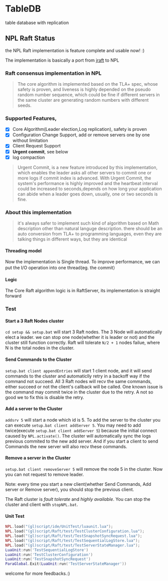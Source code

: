 # TableDB
table database with replication

## NPL Raft Status
the NPL Raft implementation is feature complete and usable now! :)

The implementation is basically a port from [jraft](https://github.com/datatechnology/jraft) to NPL

### Raft consensus implementation in NPL

> The core algorithm is implemented based on the TLA+ spec, whose safety is proven, and liveness is highly depended on the pseudo random number sequence, which could be fine if different servers in the same cluster are generating random numbers with different seeds.

### Supported Features,
- [x] Core Algorithm(Leader election,Log replication), safety is proven
- [x] Configuration Change Support, add or remove servers one by one without limitation
- [x] Client Request Support
- [x] **Urgent commit**, see below
- [x] log compaction 

> Urgent Commit, is a new feature introduced by this implementation, which enables the leader asks all other servers to commit one or more logs if commit index is advanced. With Urgent Commit, the system's performance is highly improved and the heartbeat interval could be increased to seconds,depends on how long your application can abide when a leader goes down, usually, one or two seconds is fine. 

### About this implementation
> it's always safer to implement such kind of algorithm based on Math description other than natural languge description.
> there should be an auto conversion from TLA+ to programming languages, even they are talking things in different ways, but they are identical

#### Threading model
  Now the implementation is Single thread. To improve performance, we can put the I/O operation into one thread(eg. the commit）
  
#### Logic
  The Core Raft algorithm logic is in RaftServer, its implementation is straight forward
  
### Test

#### Start a 3 Raft Nodes cluster
 `cd setup && setup.bat` will start 3 Raft nodes. The 3 Node will automatically elect a leader. we can stop one node(whether it is leader or not) and the cluster still function correctly. Raft will tolerate `N/2 + 1` nodes failue, where N is the total nodes in the cluster.

#### Send Commands to the Cluster
`setup.bat client appendEntries` will start 1 client node, and it will send commands to the cluster and automaticlly retry in a backoff way if the command not succeed. All 3 Raft nodes will recv the same commands, either succeed or not the client's callback will be called. One known issue is the command may commit twice in the cluster due to the retry. A not so good we to fix this is disable the retry.
 
#### Add a server to the Cluster
`addsrv 5` will start a node which id is 5. To add the server to the cluster you can execute `setup.bat client addServer 5`. You may need to add twice(execute `setup.bat client addServer 5`) because the initial connect caused by `NPL.activate()`. The cluster will automatically sync the logs previous commited to the new add server. And if you start a client to send Commands the new server will also recv these commands.

#### Remove a server in the Cluster
`setup.bat client removeServer 5` will remove the node 5 in the cluster. Now you can not request to remove leader.

Note: every time you start a new client(whether Send Commands, Add server or Remove server), you should stop the previous client.

The Raft cluster is *fault tolerate* and *highly available*. You can stop the cluster and client with `stopNPL.bat`.

#### Unit Test

```lua
NPL.load("(gl)script/ide/UnitTest/luaunit.lua");
NPL.load("(gl)script/Raft/test/TestClusterConfiguration.lua");
NPL.load("(gl)script/Raft/test/TestSnapshotSyncRequest.lua");
NPL.load("(gl)script/Raft/test/TestSequentialLogStore.lua");
NPL.load("(gl)script/Raft/test/TestServerStateManager.lua");
LuaUnit:run('TestSequentialLogStore') 
LuaUnit:run('TestClusterConfiguration')
LuaUnit:run('TestSnapshotSyncRequest')
ParaGlobal.Exit(LuaUnit:run('TestServerStateManager'))
```

welcome for more feedbacks.:)
